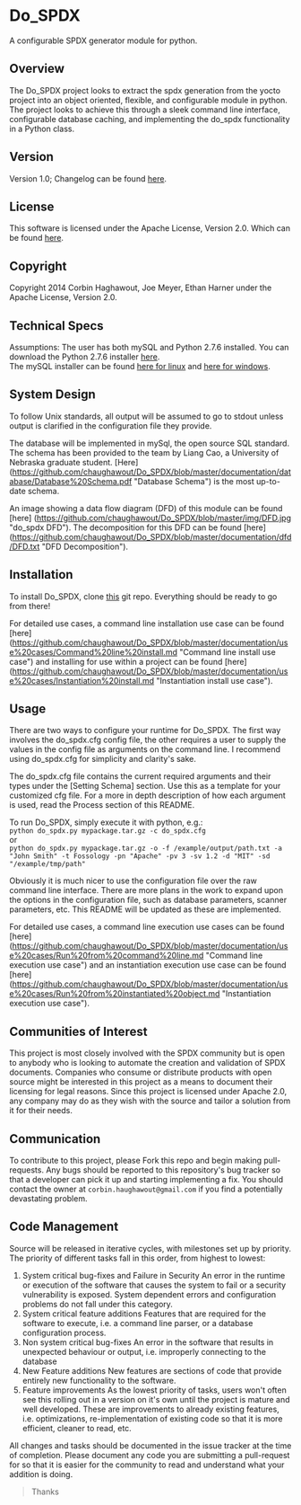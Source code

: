 Do_SPDX
=======

A configurable SPDX generator module for python.

Overview
--------

The Do_SPDX project looks to extract the spdx generation from the yocto project into an object oriented, flexible, and configurable module in python. The project looks to achieve this through a sleek command line interface, configurable database caching, and implementing the do_spdx functionality in a Python class.

Version
-------

Version 1.0; Changelog can be found [here](https://github.com/chaughawout/Do_SPDX/blob/master/CHANGELOG.md "do_spdx changelog").

License
-------

This software is licensed under the Apache License, Version 2.0. Which can be found [here](https://github.com/chaughawout/Do_SPDX/blob/master/LICENSE.md "Apache 2.0 License").

Copyright
---------

Copyright 2014 Corbin Haghawout, Joe Meyer, Ethan Harner under the Apache License, Version 2.0.

Technical Specs
---------------

Assumptions: The user has both mySQL and Python 2.7.6 installed. 
You can download the Python 2.7.6 installer [here](https://www.python.org/download/releases/2.7.6/ "Python 2.7.6 download").  
The mySQL installer can be found [here for linux](http://dev.mysql.com/doc/refman/5.1/en/linux-installation.html "MySQL Linux Installation") and [here for windows](http://dev.mysql.com/doc/refman/5.1/en/windows-installation.html "MySQL Windows Installation").

System Design
-------------

To follow Unix standards, all output will be assumed to go to stdout unless output is clarified in the configuration file they provide.

The database will be implemented in mySql, the open source SQL standard. The schema has been provided to the team by Liang Cao, a University of Nebraska graduate student. [Here] (https://github.com/chaughawout/Do_SPDX/blob/master/documentation/database/Database%20Schema.pdf "Database Schema") is the most up-to-date schema.

An image showing a data flow diagram (DFD) of this module can be found [here] (https://github.com/chaughawout/Do_SPDX/blob/master/img/DFD.jpg "do_spdx DFD"). The decomposition for this DFD can be found [here] (https://github.com/chaughawout/Do_SPDX/blob/master/documentation/dfd/DFD.txt "DFD Decomposition").

Installation
------------  

To install Do_SPDX, clone [this](https://github.com/chaughawout/Do_SPDX) git repo. Everything should be ready to go from there!

For detailed use cases, a command line installation use case can be found [here] (https://github.com/chaughawout/Do_SPDX/blob/master/documentation/use%20cases/Command%20line%20install.md "Command line install use case") and installing for use within a project can be found [here] (https://github.com/chaughawout/Do_SPDX/blob/master/documentation/use%20cases/Instantiation%20install.md "Instantiation install use case").

Usage
-----

There are two ways to configure your runtime for Do_SPDX. The first way involves the do_spdx.cfg config file, the other requires a user to supply the values in the config file as arguments on the command line. I recommend using do_spdx.cfg for simplicity and clarity's sake.  

The do_spdx.cfg file contains the current required arguments and their types under the [Setting Schema] section. Use this as a template for your customized cfg file. For a more in depth description of how each argument is used, read the Process section of this README.

To run Do_SPDX, simply execute it with python, e.g.:  
`python do_spdx.py mypackage.tar.gz -c do_spdx.cfg`  
or  
`python do_spdx.py mypackage.tar.gz -o -f /example/output/path.txt -a "John Smith" -t Fossology -pn "Apache" -pv 3 -sv 1.2 -d "MIT" -sd "/example/tmp/path"`

Obviously it is much nicer to use the configuration file over the raw command line interface. There are more plans in the work to expand upon the options in the configuration file, such as database parameters, scanner parameters, etc. This README will be updated as these are implemented.

For detailed use cases, a command line execution use cases can be found [here] (https://github.com/chaughawout/Do_SPDX/blob/master/documentation/use%20cases/Run%20from%20command%20line.md "Command line execution use case") and an instantiation execution use case can be found [here] (https://github.com/chaughawout/Do_SPDX/blob/master/documentation/use%20cases/Run%20from%20instantiated%20object.md "Instantiation execution use case").

Communities of Interest
-----------------------

This project is most closely involved with the SPDX community but is open to anybody who is looking to automate the creation and validation of SPDX documents. Companies who consume or distribute products with open source might be interested in this project as a means to document their licensing for legal reasons. Since this project is licensed under Apache 2.0, any company may do as they wish with the source and tailor a solution from it for their needs.

Communication
-------------

To contribute to this project, please Fork this repo and begin making pull-requests. Any bugs should be reported to this repository's bug tracker so that a developer can pick it up and starting implementing a fix. You should contact the owner at `corbin.haughawout@gmail.com` if you find a potentially devastating problem.

Code Management
---------------

Source will be released in iterative cycles, with milestones set up by priority. The priority of different tasks fall in this order, from highest to lowest:

1. System critical bug-fixes and Failure in Security
   An error in the runtime or execution of the software that causes the system to fail or a security vulnerability is exposed. System dependent errors and configuration problems do not fall under this category. 
2. System critical feature additions
   Features that are required for the software to execute, i.e. a command line parser, or a database configuration process.
3. Non system critical bug-fixes
   An error in the software that results in unexpected behaviour or output, i.e. improperly connecting to the database
4. New Feature additions
   New features are sections of code that provide entirely new functionality to the software.
5. Feature improvements
   As the lowest priority of tasks, users won't often see this rolling out in a version on it's own until the project is mature and well developed. These are improvements to already existing features, i.e. optimizations, re-implementation of existing code so that it is more efficient, cleaner to read, etc.

All changes and tasks should be documented in the issue tracker at the time of completion. Please document any code you are submitting a pull-request for so that it is easier for the community to read and understand what your addition is doing. 

>Thanks
